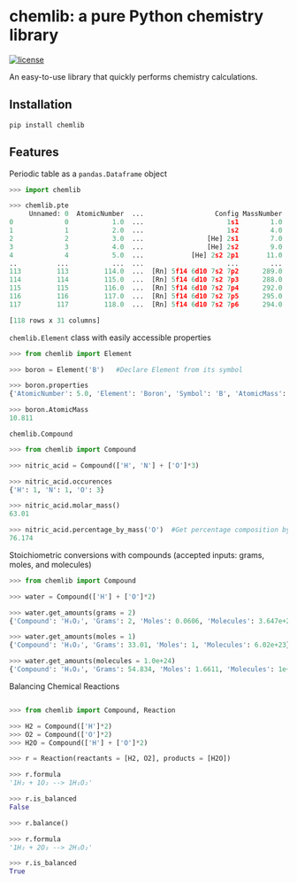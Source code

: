 # chemlib: a pure Python chemistry library

[![license](https://img.shields.io/github/license/mashape/apistatus.svg?maxAge=2592000)](https://github.com/harirakul/chemlib/blob/master/LICENSE.txt)

An easy-to-use library that quickly performs chemistry calculations.

## Installation
```
pip install chemlib
```

## Features

Periodic table as a ```pandas.Dataframe``` object

```python
>>> import chemlib

>>> chemlib.pte
     Unnamed: 0  AtomicNumber  ...                  Config MassNumber
0             0           1.0  ...                     1s1        1.0
1             1           2.0  ...                     1s2        4.0
2             2           3.0  ...                [He] 2s1        7.0
3             3           4.0  ...                [He] 2s2        9.0
4             4           5.0  ...            [He] 2s2 2p1       11.0
..          ...           ...  ...                     ...        ...
113         113         114.0  ...  [Rn] 5f14 6d10 7s2 7p2      289.0
114         114         115.0  ...  [Rn] 5f14 6d10 7s2 7p3      288.0
115         115         116.0  ...  [Rn] 5f14 6d10 7s2 7p4      292.0
116         116         117.0  ...  [Rn] 5f14 6d10 7s2 7p5      295.0
117         117         118.0  ...  [Rn] 5f14 6d10 7s2 7p6      294.0

[118 rows x 31 columns]
```

```chemlib.Element``` class with easily accessible properties

```python
>>> from chemlib import Element

>>> boron = Element('B')   #Declare Element from its symbol

>>> boron.properties
{'AtomicNumber': 5.0, 'Element': 'Boron', 'Symbol': 'B', 'AtomicMass': 10.811, 'Neutrons': 6.0, 'Protons': 5.0, 'Electrons': 5.0, 'Period': 2.0, 'Group': 13.0, 'Phase': 'solid', 'Radioactive': False, 'Natural': True, 'Metal': False, 'Nonmetal': False, 'Metalloid': True, 'Type': 'Metalloid', 'AtomicRadius': '1.2', 'Electronegativity': 2.04, 'FirstIonization': '8.298', 'Density': '2.34', 'MeltingPoint': '2573.15', 'BoilingPoint': '4200', 'Isotopes': 6.0, 'Discoverer': 'Gay-Lussac', 'Year': '1808', 'SpecificHeat': '1.026', 'Shells': 2.0, 'Valence': 3.0, 'Config': '[He] 2s2 2p1', 'MassNumber': 11.0}

>>> boron.AtomicMass
10.811
```

```chemlib.Compound``` 

```python
>>> from chemlib import Compound

>>> nitric_acid = Compound(['H', 'N'] + ['O']*3)

>>> nitric_acid.occurences
{'H': 1, 'N': 1, 'O': 3}

>>> nitric_acid.molar_mass()
63.01

>>> nitric_acid.percentage_by_mass('O')  #Get percentage composition by mass of a constituent element of choice
76.174

```

Stoichiometric conversions with compounds (accepted inputs: grams, moles, and molecules)

```python
>>> from chemlib import Compound

>>> water = Compound(['H'] + ['O']*2)

>>> water.get_amounts(grams = 2)
{'Compound': 'H₁O₂', 'Grams': 2, 'Moles': 0.0606, 'Molecules': 3.647e+22}

>>> water.get_amounts(moles = 1)
{'Compound': 'H₁O₂', 'Grams': 33.01, 'Moles': 1, 'Molecules': 6.02e+23}

>>> water.get_amounts(molecules = 1.0e+24)
{'Compound': 'H₁O₂', 'Grams': 54.834, 'Moles': 1.6611, 'Molecules': 1e+24}

```

Balancing Chemical Reactions

```python

>>> from chemlib import Compound, Reaction

>>> H2 = Compound(['H']*2)
>>> O2 = Compound(['O']*2)
>>> H2O = Compound(['H'] + ['O']*2)

>>> r = Reaction(reactants = [H2, O2], products = [H2O])

>>> r.formula
'1H₂ + 1O₂ --> 1H₁O₂'

>>> r.is_balanced
False

>>> r.balance()

>>> r.formula
'1H₂ + 2O₂ --> 2H₁O₂'

>>> r.is_balanced
True
```

